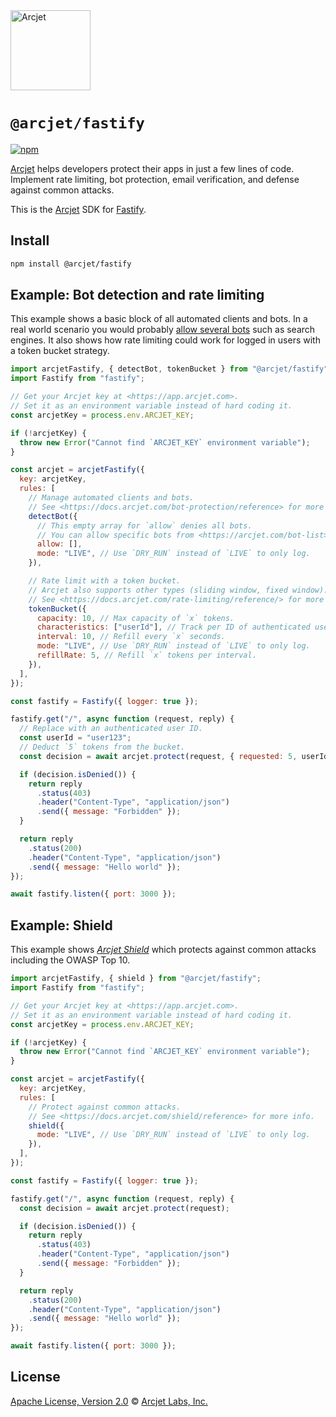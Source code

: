 <a href="https://arcjet.com">
  <picture>
    <source media="(prefers-color-scheme: dark)" srcset="https://arcjet.com/logo/arcjet-dark-lockup-voyage-horizontal.svg">
    <img alt="Arcjet" height="128" src="https://arcjet.com/logo/arcjet-light-lockup-voyage-horizontal.svg" width="auto">
  </picture>
</a>

# `@arcjet/fastify`

<p>
  <a href="https://www.npmjs.com/package/@arcjet/fastify">
    <picture>
      <source media="(prefers-color-scheme: dark)" srcset="https://img.shields.io/npm/v/%40arcjet%2Ffastify?style=flat-square&label=%E2%9C%A6Aj&labelColor=000000&color=5C5866">
      <img alt="npm" src="https://img.shields.io/npm/v/%40arcjet%2Ffastify?style=flat-square&label=%E2%9C%A6Aj&labelColor=ECE6F0&color=ECE6F0">
    </picture>
  </a>
</p>

[Arcjet][] helps developers protect their apps in just a few lines of
code.
Implement rate limiting, bot protection, email verification, and defense
against common attacks.

This is the [Arcjet][] SDK for [Fastify][].

<!--

## Getting started

TODO(@wooorm-arcjet): this does not exist yet.

Visit the [quick start guide][arcjet-quick-start-fastify] to get started.

[arcjet-quick-start-fastify]: https://docs.arcjet.com/get-started/fastify

-->

## Install

```sh
npm install @arcjet/fastify
```

<!--

## Example: app

TODO(@wooorm-arcjet): there is no fastify example there yet.

Try an Arcjet protected app live at [https://example.arcjet.com][arcjet-examples]
([source code][github-arcjet-examples]).

[arcjet-examples]: https://example.arcjet.com
[github-arcjet-examples]: https://github.com/arcjet/arcjet-js-example

-->

## Example: Bot detection and rate limiting

This example shows a basic block of all automated clients and bots.
In a real world scenario you would probably
[allow several bots][arcjet-bot-categories] such as search engines.
It also shows how rate limiting could work for logged in users with a token
bucket strategy.

```js
import arcjetFastify, { detectBot, tokenBucket } from "@arcjet/fastify";
import Fastify from "fastify";

// Get your Arcjet key at <https://app.arcjet.com>.
// Set it as an environment variable instead of hard coding it.
const arcjetKey = process.env.ARCJET_KEY;

if (!arcjetKey) {
  throw new Error("Cannot find `ARCJET_KEY` environment variable");
}

const arcjet = arcjetFastify({
  key: arcjetKey,
  rules: [
    // Manage automated clients and bots.
    // See <https://docs.arcjet.com/bot-protection/reference> for more info.
    detectBot({
      // This empty array for `allow` denies all bots.
      // You can allow specific bots from <https://arcjet.com/bot-list>.
      allow: [],
      mode: "LIVE", // Use `DRY_RUN` instead of `LIVE` to only log.
    }),

    // Rate limit with a token bucket.
    // Arcjet also supports other types (sliding window, fixed window).
    // See <https://docs.arcjet.com/rate-limiting/reference/> for more info.
    tokenBucket({
      capacity: 10, // Max capacity of `x` tokens.
      characteristics: ["userId"], // Track per ID of authenticated users.
      interval: 10, // Refill every `x` seconds.
      mode: "LIVE", // Use `DRY_RUN` instead of `LIVE` to only log.
      refillRate: 5, // Refill `x` tokens per interval.
    }),
  ],
});

const fastify = Fastify({ logger: true });

fastify.get("/", async function (request, reply) {
  // Replace with an authenticated user ID.
  const userId = "user123";
  // Deduct `5` tokens from the bucket.
  const decision = await arcjet.protect(request, { requested: 5, userId });

  if (decision.isDenied()) {
    return reply
      .status(403)
      .header("Content-Type", "application/json")
      .send({ message: "Forbidden" });
  }

  return reply
    .status(200)
    .header("Content-Type", "application/json")
    .send({ message: "Hello world" });
});

await fastify.listen({ port: 3000 });
```

## Example: Shield

This example shows _[Arcjet Shield][arcjet-shield-docs]_ which protects
against common attacks including the OWASP Top 10.

```js
import arcjetFastify, { shield } from "@arcjet/fastify";
import Fastify from "fastify";

// Get your Arcjet key at <https://app.arcjet.com>.
// Set it as an environment variable instead of hard coding it.
const arcjetKey = process.env.ARCJET_KEY;

if (!arcjetKey) {
  throw new Error("Cannot find `ARCJET_KEY` environment variable");
}

const arcjet = arcjetFastify({
  key: arcjetKey,
  rules: [
    // Protect against common attacks.
    // See <https://docs.arcjet.com/shield/reference> for more info.
    shield({
      mode: "LIVE", // Use `DRY_RUN` instead of `LIVE` to only log.
    }),
  ],
});

const fastify = Fastify({ logger: true });

fastify.get("/", async function (request, reply) {
  const decision = await arcjet.protect(request);

  if (decision.isDenied()) {
    return reply
      .status(403)
      .header("Content-Type", "application/json")
      .send({ message: "Forbidden" });
  }

  return reply
    .status(200)
    .header("Content-Type", "application/json")
    .send({ message: "Hello world" });
});

await fastify.listen({ port: 3000 });
```

## License

[Apache License, Version 2.0][apache-license] © [Arcjet Labs, Inc.][arcjet]

[apache-license]: http://www.apache.org/licenses/LICENSE-2.0
[arcjet]: https://arcjet.com
[arcjet-shield-docs]: https://docs.arcjet.com/shield/concepts
[arcjet-bot-categories]: https://docs.arcjet.com/bot-protection/identifying-bots#bot-categories
[fastify]: https://fastify.dev/
